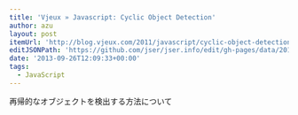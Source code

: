 ```yaml
---
title: 'Vjeux » Javascript: Cyclic Object Detection'
author: azu
layout: post
itemUrl: 'http://blog.vjeux.com/2011/javascript/cyclic-object-detection.html'
editJSONPath: 'https://github.com/jser/jser.info/edit/gh-pages/data/2013/09/index.json'
date: '2013-09-26T12:09:33+00:00'
tags:
  - JavaScript
---
```

再帰的なオブジェクトを検出する方法について

